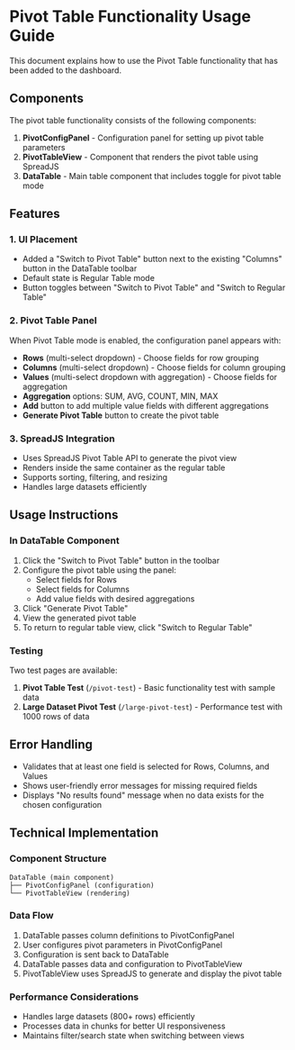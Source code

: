 # Pivot Table Functionality Usage Guide

This document explains how to use the Pivot Table functionality that has been added to the dashboard.

## Components

The pivot table functionality consists of the following components:

1. **PivotConfigPanel** - Configuration panel for setting up pivot table parameters
2. **PivotTableView** - Component that renders the pivot table using SpreadJS
3. **DataTable** - Main table component that includes toggle for pivot table mode

## Features

### 1. UI Placement

- Added a "Switch to Pivot Table" button next to the existing "Columns" button in the DataTable toolbar
- Default state is Regular Table mode
- Button toggles between "Switch to Pivot Table" and "Switch to Regular Table"

### 2. Pivot Table Panel

When Pivot Table mode is enabled, the configuration panel appears with:

- **Rows** (multi-select dropdown) - Choose fields for row grouping
- **Columns** (multi-select dropdown) - Choose fields for column grouping
- **Values** (multi-select dropdown with aggregation) - Choose fields for aggregation
- **Aggregation** options: SUM, AVG, COUNT, MIN, MAX
- **Add** button to add multiple value fields with different aggregations
- **Generate Pivot Table** button to create the pivot table

### 3. SpreadJS Integration

- Uses SpreadJS Pivot Table API to generate the pivot view
- Renders inside the same container as the regular table
- Supports sorting, filtering, and resizing
- Handles large datasets efficiently

## Usage Instructions

### In DataTable Component

1. Click the "Switch to Pivot Table" button in the toolbar
2. Configure the pivot table using the panel:
   - Select fields for Rows
   - Select fields for Columns
   - Add value fields with desired aggregations
3. Click "Generate Pivot Table"
4. View the generated pivot table
5. To return to regular table view, click "Switch to Regular Table"

### Testing

Two test pages are available:

1. **Pivot Table Test** (`/pivot-test`) - Basic functionality test with sample data
2. **Large Dataset Pivot Test** (`/large-pivot-test`) - Performance test with 1000 rows of data

## Error Handling

- Validates that at least one field is selected for Rows, Columns, and Values
- Shows user-friendly error messages for missing required fields
- Displays "No results found" message when no data exists for the chosen configuration

## Technical Implementation

### Component Structure

```
DataTable (main component)
├── PivotConfigPanel (configuration)
└── PivotTableView (rendering)
```

### Data Flow

1. DataTable passes column definitions to PivotConfigPanel
2. User configures pivot parameters in PivotConfigPanel
3. Configuration is sent back to DataTable
4. DataTable passes data and configuration to PivotTableView
5. PivotTableView uses SpreadJS to generate and display the pivot table

### Performance Considerations

- Handles large datasets (800+ rows) efficiently
- Processes data in chunks for better UI responsiveness
- Maintains filter/search state when switching between views
